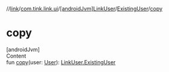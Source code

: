 //[link](../../../index.md)/[com.tink.link.ui](../../index.md)/[[androidJvm]LinkUser](../index.md)/[ExistingUser](index.md)/[copy](copy.md)



# copy  
[androidJvm]  
Content  
fun [copy](copy.md)(user: [User](../../../com.tink.model.user/[android-jvm]-user/index.md)): [LinkUser.ExistingUser](index.md)  



